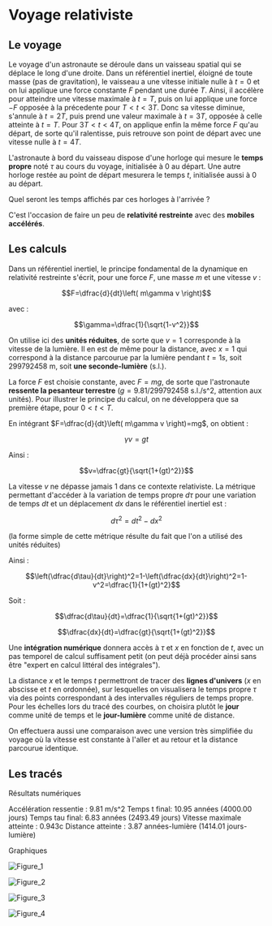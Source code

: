 # Voyage relativiste

## Le voyage

Le voyage d'un astronaute se déroule dans un vaisseau spatial qui se déplace le long d'une droite. Dans un référentiel inertiel, éloigné de toute masse (pas de gravitation), le vaisseau a une vitesse initiale nulle à $t=0$ et on lui applique une force constante $F$ pendant une durée $T$. Ainsi, il accélère pour atteindre une vitesse maximale à $t=T$, puis on lui applique une force $-F$ opposée à la précedente pour $T<t<3T$. Donc sa vitesse diminue, s'annule à $t=2T$, puis prend une valeur maximale à $t=3T$, opposée à celle atteinte à $t=T$. Pour $3T<t<4T$, on applique enfin la même force $F$ qu'au départ, de sorte qu'il ralentisse, puis retrouve son point de départ avec une vitesse nulle à $t=4T$.

L'astronaute à bord du vaisseau dispose d'une horloge qui mesure le **temps propre** noté $\tau$ au cours du voyage, initialisée à $0$ au départ. Une autre horloge restée au point de départ mesurera le temps $t$, initialisée aussi à $0$ au départ.

Quel seront les temps affichés par ces horloges à l'arrivée ?

C'est l'occasion de faire un peu de **relativité restreinte** avec des **mobiles accélérés**.

## Les calculs

Dans un référentiel inertiel, le principe fondamental de la dynamique en relativité restreinte s'écrit, pour une force $F$, une masse $m$ et une vitesse $v$ :

$$F=\dfrac{d}{dt}\left( m\gamma v \right)$$

avec :

$$\gamma=\dfrac{1}{\sqrt{1-v^2}}$$

On utilise ici des **unités réduites**, de sorte que $v=1$ corresponde à la vitesse de la lumière. Il en est de même pour la distance, avec $x=1$ qui correspond à la distance parcourue par la lumière pendant $t=1s$, soit $299792458$ m, soit **une seconde-lumière** (s.l.).

La force $F$ est choisie constante, avec $F=mg$, de sorte que l'astronaute **ressente la pesanteur terrestre** ($g=9.81/299792458$ s.l./s^2, attention aux unités). Pour illustrer le principe du calcul, on ne développera que sa première étape, pour $0<t<T$.

En intégrant $F=\dfrac{d}{dt}\left( m\gamma v \right)=mg$, on obtient :

$$\gamma v=gt$$

Ainsi :

$$v=\dfrac{gt}{\sqrt{1+(gt)^2}}$$

La vitesse $v$ ne dépasse jamais $1$ dans ce contexte relativiste. La métrique permettant d'accéder à la variation de temps propre $d\tau$ pour une variation de temps $dt$ et un déplacement $dx$ dans le référentiel inertiel est :

$$d\tau^2=dt^2-dx^2$$

(la forme simple de cette métrique résulte du fait que l'on a utilisé des unités réduites)

Ainsi :

$$\left(\dfrac{d\tau}{dt}\right)^2=1-\left(\dfrac{dx}{dt}\right)^2=1-v^2=\dfrac{1}{1+(gt)^2}$$

Soit :

$$\dfrac{d\tau}{dt}=\dfrac{1}{\sqrt{1+(gt)^2}}$$

$$\dfrac{dx}{dt}=\dfrac{gt}{\sqrt{1+(gt)^2}}$$

Une **intégration numérique** donnera accès à $\tau$ et $x$ en fonction de $t$, avec un pas temporel de calcul suffisament petit (on peut déjà procéder ainsi sans être "expert en calcul littéral des intégrales").

La distance $x$ et le temps $t$ permettront de tracer des **lignes d'univers** ($x$ en abscisse et $t$ en ordonnée), sur lesquelles on visualisera le temps propre $\tau$ via des points correspondant à des intervalles réguliers de temps propre. Pour les échelles lors du tracé des courbes, on choisira plutôt le **jour** comme unité de temps et le **jour-lumière** comme unité de distance.

On effectuera aussi une comparaison avec une version très simplifiée du voyage où la vitesse est constante à l'aller et au retour et la distance parcourue identique.

## Les tracés

Résultats numériques

Accélération ressentie : 9.81 m/s^2
Temps t final: 10.95 années (4000.00 jours)
Temps tau final: 6.83 années (2493.49 jours)
Vitesse maximale atteinte : 0.943c
Distance atteinte : 3.87 années-lumière (1414.01 jours-lumière)

Graphiques

![Figure_1](https://github.com/user-attachments/assets/f949f9c5-ef50-4c59-bb59-1bab6c9e3057)

![Figure_2](https://github.com/user-attachments/assets/00356c39-240c-4cc2-a4a7-7efbe2a2f6b2)

![Figure_3](https://github.com/user-attachments/assets/784df2ac-6d66-452c-bb7b-e01faad490a5)

![Figure_4](https://github.com/user-attachments/assets/815e4079-7ad4-4bb9-bd02-01a9151be3a3)


